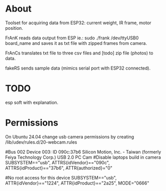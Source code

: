 # About
Toolset for acquiring data from ESP32: current weight, IR frame, motor position.

FrAnK reads data output from ESP ie.: sudo ./frank /dev/ttyUSB0 board_name
and saves it as txt file with zipped frames from camera.

FrAnCs translates txt file to three csv files and [todo] zip file (photos) to data.

fakeRS sends sample data (mimics serial port with ESP32 connected).

# TODO
esp soft with explanation.


# Permissions
On Ubuntu 24.04 change usb camera permissions by creating /lib/udev/rules.d/20-webcam.rules

#Bus 002 Device 003: ID 090c:37b6 Silicon Motion, Inc. - Taiwan (formerly Feiya Technology Corp.) USB 2.0 PC Cam
#Disable laptops build in camera
SUBSYSTEM=="usb", ATTRS{idVendor}=="090c", ATTRS{idProduct}=="37b6", ATTR{authorized}="0"

#No root access for this device
SUBSYSTEM=="usb", ATTR{idVendor}=="1224", ATTR{idProduct}=="2a25", MODE="0666"

